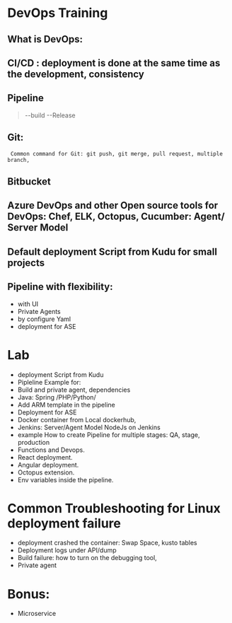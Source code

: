 # DevOps Training
## What is DevOps:  
## CI/CD : deployment is done at the same time as the development, consistency 
##  Pipeline
   > --build
   > --Release

## Git:
     Common command for Git: git push, git merge, pull request, multiple branch,
## Bitbucket
## Azure DevOps and other Open source tools for DevOps: Chef, ELK,  Octopus, Cucumber: Agent/ Server Model 
## Default deployment Script from Kudu for small projects
## Pipeline with flexibility:
  + with UI
  + Private Agents
  + by configure Yaml 
  + deployment for ASE
  
  
# Lab 
+ deployment Script from Kudu
+ Pipleline Example for:  
+ Build and private agent, dependencies 
+ Java: Spring /PHP/Python/
+ Add ARM template in the pipeline 
+ Deployment for ASE
+ Docker container from Local dockerhub, 
+ Jenkins:  Server/Agent Model NodeJs on Jenkins
+ example How to create Pipeline for multiple stages: QA, stage, production
+ Functions and Devops.
+ React deployment.
+ Angular deployment.
+ Octopus extension.
+ Env variables inside the pipeline.



# Common Troubleshooting for Linux deployment failure
 + deployment crashed the container: Swap  Space,  kusto tables
 + Deployment logs under API/dump
 + Build failure: how to turn on the debugging tool,
 + Private agent
# Bonus: 
  + Microservice

